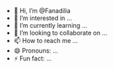 - 👋 Hi, I’m @Fanadilia
- 👀 I’m interested in ...
- 🌱 I’m currently learning ...
- 💞️ I’m looking to collaborate on ...
- 📫 How to reach me ...
- 😄 Pronouns: ...
- ⚡ Fun fact: ...

<!---
Fanadilia/Fanadilia is a ✨ special ✨ repository because its `README.md` (this file) appears on your GitHub profile.
You can click the Preview link to take a look at your changes.
--->
